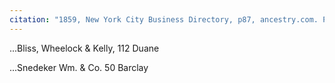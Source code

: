 ```yaml
---
citation: "1859, New York City Business Directory, p87, ancestry.com. Partial transcription."
---
```

...Bliss, Wheelock & Kelly, 112 Duane

...Snedeker Wm. & Co. 50 Barclay
